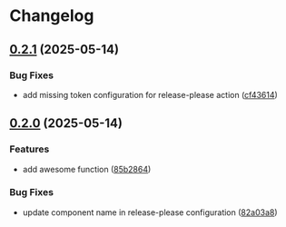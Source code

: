 # Changelog

## [0.2.1](https://github.com/ricky1698/rust-calculator/compare/calculator_rs-v0.2.0...calculator_rs-v0.2.1) (2025-05-14)


### Bug Fixes

* add missing token configuration for release-please action ([cf43614](https://github.com/ricky1698/rust-calculator/commit/cf43614c22423c72a722d57386a2ae47a02ad58a))

## [0.2.0](https://github.com/ricky1698/rust-calculator/compare/calculator_rs-v0.1.0...calculator_rs-v0.2.0) (2025-05-14)


### Features

* add awesome function ([85b2864](https://github.com/ricky1698/rust-calculator/commit/85b286448e0b454fd7919e8a701ec9df3457f84e))


### Bug Fixes

* update component name in release-please configuration ([82a03a8](https://github.com/ricky1698/rust-calculator/commit/82a03a82ba63c5ff59d6c3d2c03694798c6dbacf))
